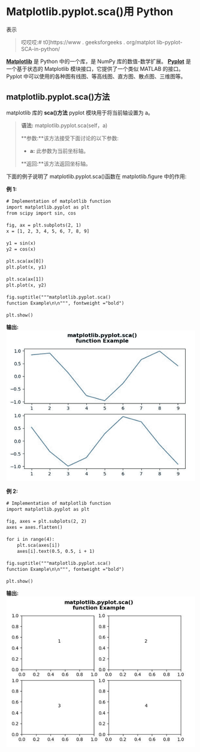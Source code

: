 # Matplotlib.pyplot.sca()用 Python

表示

> 哎哎哎:# t0]https://www . geeksforgeeks . org/matplot lib-pyplot-SCA-in-python/

[**Matplotlib**](https://www.geeksforgeeks.org/python-introduction-matplotlib/) 是 Python 中的一个库，是 NumPy 库的数值-数学扩展。 [**Pyplot**](https://www.geeksforgeeks.org/pyplot-in-matplotlib/) 是一个基于状态的 Matplotlib 模块接口，它提供了一个类似 MATLAB 的接口。Pyplot 中可以使用的各种图有线图、等高线图、直方图、散点图、三维图等。

## matplotlib.pyplot.sca()方法

matplotlib 库的 **sca()方法** pyplot 模块用于将当前轴设置为 a。

> **语法:** matplotlib.pyplot.sca(self，a)
> 
> **参数:**该方法接受下面讨论的以下参数:
> 
> *   **a:** 此参数为当前坐标轴。
> 
> **返回:**该方法返回坐标轴。

下面的例子说明了 matplotlib.pyplot.sca()函数在 matplotlib.figure 中的作用:

**例 1:**

```
# Implementation of matplotlib function
import matplotlib.pyplot as plt
from scipy import sin, cos

fig, ax = plt.subplots(2, 1)
x = [1, 2, 3, 4, 5, 6, 7, 8, 9]

y1 = sin(x)
y2 = cos(x)

plt.sca(ax[0])
plt.plot(x, y1)

plt.sca(ax[1])
plt.plot(x, y2)

fig.suptitle("""matplotlib.pyplot.sca()
function Example\n\n""", fontweight ="bold") 

plt.show() 
```

**输出:**
![](img/586a27154292886394c7504477ca5102.png)

**例 2:**

```
# Implementation of matplotlib function
import matplotlib.pyplot as plt

fig, axes = plt.subplots(2, 2) 
axes = axes.flatten() 

for i in range(4):
    plt.sca(axes[i])
    axes[i].text(0.5, 0.5, i + 1)

fig.suptitle("""matplotlib.pyplot.sca()
function Example\n\n""", fontweight ="bold") 

plt.show()  
```

**输出:**
![](img/306d85f44170caac93beefab344ef619.png)